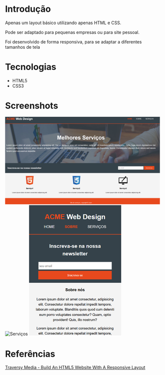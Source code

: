 # Introdução

Apenas um layout básico utilizando apenas HTML e CSS.

Pode ser adaptado para pequenas empresas ou para site pessoal.

Foi desenvolvido de forma responsiva, para se adaptar a diferentes tamanhos de tela

# Tecnologias
* HTML5
* CSS3

# Screenshots
<img src=".\screenshots\home.png" alt="Home"/>
<img src=".\screenshots\Serviços.png" alt="Serviços"/>
<img src=".\screenshots\Sobre-Celular.png" alt="Visao no celular" width=300px/>

# Referências
[Traversy Media - Build An HTML5 Website With A Responsive Layout](https://www.youtube.com/watch?v=Wm6CUkswsNw&list=PLillGF-RfqbZTASqIqdvm1R5mLrQq79CU&index=4)
